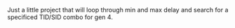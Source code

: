 Just a little project that will loop through min and max delay and search for a specificed TID/SID combo for gen 4.
